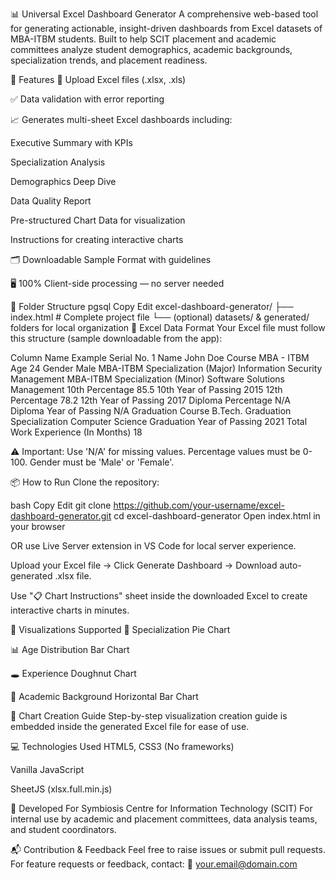 📊 Universal Excel Dashboard Generator
A comprehensive web-based tool for generating actionable, insight-driven dashboards from Excel datasets of MBA-ITBM students. Built to help SCIT placement and academic committees analyze student demographics, academic backgrounds, specialization trends, and placement readiness.

🚀 Features
📁 Upload Excel files (.xlsx, .xls)

✅ Data validation with error reporting

📈 Generates multi-sheet Excel dashboards including:

Executive Summary with KPIs

Specialization Analysis

Demographics Deep Dive

Data Quality Report

Pre-structured Chart Data for visualization

Instructions for creating interactive charts

🗂️ Downloadable Sample Format with guidelines

🖥️ 100% Client-side processing — no server needed

📂 Folder Structure
pgsql
Copy
Edit
excel-dashboard-generator/
├── index.html   # Complete project file
└── (optional) datasets/ & generated/ folders for local organization
📝 Excel Data Format
Your Excel file must follow this structure (sample downloadable from the app):

Column Name	Example
Serial No.	1
Name	John Doe
Course	MBA - ITBM
Age	24
Gender	Male
MBA-ITBM Specialization (Major)	Information Security Management
MBA-ITBM Specialization (Minor)	Software Solutions Management
10th Percentage	85.5
10th Year of Passing	2015
12th Percentage	78.2
12th Year of Passing	2017
Diploma Percentage	N/A
Diploma Year of Passing	N/A
Graduation Course	B.Tech.
Graduation Specialization	Computer Science
Graduation Year of Passing	2021
Total Work Experience (In Months)	18

⚠️ Important: Use 'N/A' for missing values. Percentage values must be 0-100. Gender must be 'Male' or 'Female'.

📦 How to Run
Clone the repository:

bash
Copy
Edit
git clone https://github.com/your-username/excel-dashboard-generator.git
cd excel-dashboard-generator
Open index.html in your browser

OR use Live Server extension in VS Code for local server experience.

Upload your Excel file → Click Generate Dashboard → Download auto-generated .xlsx file.

Use "📋 Chart Instructions" sheet inside the downloaded Excel to create interactive charts in minutes.

🎨 Visualizations Supported
🎯 Specialization Pie Chart

📊 Age Distribution Bar Chart

🕳️ Experience Doughnut Chart

🏫 Academic Background Horizontal Bar Chart

📑 Chart Creation Guide
Step-by-step visualization creation guide is embedded inside the generated Excel file for ease of use.

💻 Technologies Used
HTML5, CSS3 (No frameworks)

Vanilla JavaScript

SheetJS (xlsx.full.min.js)

🏫 Developed For
Symbiosis Centre for Information Technology (SCIT)
For internal use by academic and placement committees, data analysis teams, and student coordinators.

📬 Contribution & Feedback
Feel free to raise issues or submit pull requests.
For feature requests or feedback, contact:
📧 your.email@domain.com

